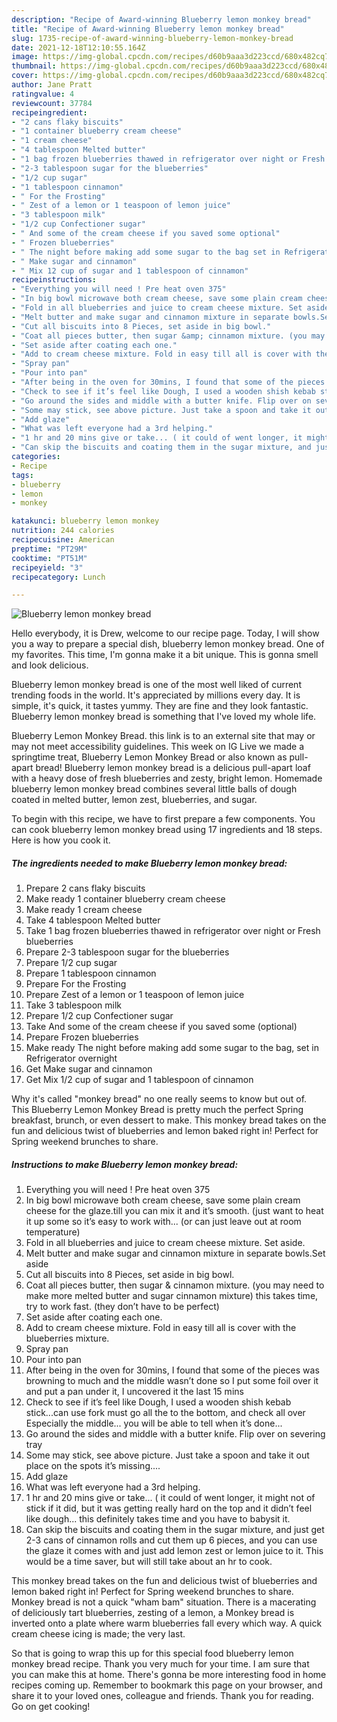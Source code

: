 ```yaml
---
description: "Recipe of Award-winning Blueberry lemon monkey bread"
title: "Recipe of Award-winning Blueberry lemon monkey bread"
slug: 1735-recipe-of-award-winning-blueberry-lemon-monkey-bread
date: 2021-12-18T12:10:55.164Z
image: https://img-global.cpcdn.com/recipes/d60b9aaa3d223ccd/680x482cq70/blueberry-lemon-monkey-bread-recipe-main-photo.jpg
thumbnail: https://img-global.cpcdn.com/recipes/d60b9aaa3d223ccd/680x482cq70/blueberry-lemon-monkey-bread-recipe-main-photo.jpg
cover: https://img-global.cpcdn.com/recipes/d60b9aaa3d223ccd/680x482cq70/blueberry-lemon-monkey-bread-recipe-main-photo.jpg
author: Jane Pratt
ratingvalue: 4
reviewcount: 37784
recipeingredient:
- "2 cans flaky biscuits"
- "1 container blueberry cream cheese"
- "1 cream cheese"
- "4 tablespoon Melted butter"
- "1 bag frozen blueberries thawed in refrigerator over night or Fresh blueberries"
- "2-3 tablespoon sugar for the blueberries"
- "1/2 cup sugar"
- "1 tablespoon cinnamon"
- " For the Frosting"
- " Zest of a lemon or 1 teaspoon of lemon juice"
- "3 tablespoon milk"
- "1/2 cup Confectioner sugar"
- " And some of the cream cheese if you saved some optional"
- " Frozen blueberries"
- " The night before making add some sugar to the bag set in Refrigerator overnight"
- " Make sugar and cinnamon"
- " Mix 12 cup of sugar and 1 tablespoon of cinnamon"
recipeinstructions:
- "Everything you will need ! Pre heat oven 375"
- "In big bowl microwave both cream cheese, save some plain cream cheese for the glaze.till you can mix it and it’s smooth. (just want to heat it up some so it’s easy to work with... (or can just leave out at room temperature)"
- "Fold in all blueberries and juice to cream cheese mixture. Set aside."
- "Melt butter and make sugar and cinnamon mixture in separate bowls.Set aside"
- "Cut all biscuits into 8 Pieces, set aside in big bowl."
- "Coat all pieces butter, then sugar &amp; cinnamon mixture. (you may need to make more melted butter and sugar cinnamon mixture) this takes time, try to work fast. (they don’t have to be perfect)"
- "Set aside after coating each one."
- "Add to cream cheese mixture. Fold in easy till all is cover with the blueberries mixture."
- "Spray pan"
- "Pour into pan"
- "After being in the oven for 30mins, I found that some of the pieces was browning to much and the middle wasn’t done so I put some foil over it and put a pan under it, I uncovered it the last 15 mins"
- "Check to see if it’s feel like Dough, I used a wooden shish kebab stick...can use fork must go all the to the bottom, and check all over Especially the middle... you will be able to tell when it’s done..."
- "Go around the sides and middle with a butter knife. Flip over on severing tray"
- "Some may stick, see above picture. Just take a spoon and take it out place on the spots it’s missing...."
- "Add glaze"
- "What was left everyone had a 3rd helping."
- "1 hr and 20 mins give or take... ( it could of went longer, it might not of stick if it did, but it was getting really hard on the top and it didn’t feel like dough... this definitely takes time and you have to babysit it."
- "Can skip the biscuits and coating them in the sugar mixture, and just get 2-3 cans of cinnamon rolls and cut them up 6 pieces, and you can use the glaze it comes with and just add lemon zest or lemon juice to it. This would be a time saver, but will still take about an hr to cook."
categories:
- Recipe
tags:
- blueberry
- lemon
- monkey

katakunci: blueberry lemon monkey 
nutrition: 244 calories
recipecuisine: American
preptime: "PT29M"
cooktime: "PT51M"
recipeyield: "3"
recipecategory: Lunch

---
```



![Blueberry lemon monkey bread](https://img-global.cpcdn.com/recipes/d60b9aaa3d223ccd/680x482cq70/blueberry-lemon-monkey-bread-recipe-main-photo.jpg)

Hello everybody, it is Drew, welcome to our recipe page. Today, I will show you a way to prepare a special dish, blueberry lemon monkey bread. One of my favorites. This time, I'm gonna make it a bit unique. This is gonna smell and look delicious.

Blueberry lemon monkey bread is one of the most well liked of current trending foods in the world. It's appreciated by millions every day. It is simple, it's quick, it tastes yummy. They are fine and they look fantastic. Blueberry lemon monkey bread is something that I've loved my whole life.

Blueberry Lemon Monkey Bread. this link is to an external site that may or may not meet accessibility guidelines. This week on IG Live we made a springtime treat, Blueberry Lemon Monkey Bread or also known as pull-apart bread! Blueberry lemon monkey bread is a delicious pull-apart loaf with a heavy dose of fresh blueberries and zesty, bright lemon. Homemade blueberry lemon monkey bread combines several little balls of dough coated in melted butter, lemon zest, blueberries, and sugar.


To begin with this recipe, we have to first prepare a few components. You can cook blueberry lemon monkey bread using 17 ingredients and 18 steps. Here is how you cook it.

<!--inarticleads1-->

##### The ingredients needed to make Blueberry lemon monkey bread:

1. Prepare 2 cans flaky biscuits
1. Make ready 1 container blueberry cream cheese
1. Make ready 1 cream cheese
1. Take 4 tablespoon Melted butter
1. Take 1 bag frozen blueberries thawed in refrigerator over night or Fresh blueberries
1. Prepare 2-3 tablespoon sugar for the blueberries
1. Prepare 1/2 cup sugar
1. Prepare 1 tablespoon cinnamon
1. Prepare  For the Frosting
1. Prepare  Zest of a lemon or 1 teaspoon of lemon juice
1. Take 3 tablespoon milk
1. Prepare 1/2 cup Confectioner sugar
1. Take  And some of the cream cheese if you saved some (optional)
1. Prepare  Frozen blueberries
1. Make ready  The night before making add some sugar to the bag, set in Refrigerator overnight
1. Get  Make sugar and cinnamon
1. Get  Mix 1/2 cup of sugar and 1 tablespoon of cinnamon


Why it&#39;s called "monkey bread" no one really seems to know but out of. This Blueberry Lemon Monkey Bread is pretty much the perfect Spring breakfast, brunch, or even dessert to make. This monkey bread takes on the fun and delicious twist of blueberries and lemon baked right in! Perfect for Spring weekend brunches to share. 

<!--inarticleads2-->

##### Instructions to make Blueberry lemon monkey bread:

1. Everything you will need ! Pre heat oven 375
1. In big bowl microwave both cream cheese, save some plain cream cheese for the glaze.till you can mix it and it’s smooth. (just want to heat it up some so it’s easy to work with... (or can just leave out at room temperature)
1. Fold in all blueberries and juice to cream cheese mixture. Set aside.
1. Melt butter and make sugar and cinnamon mixture in separate bowls.Set aside
1. Cut all biscuits into 8 Pieces, set aside in big bowl.
1. Coat all pieces butter, then sugar &amp; cinnamon mixture. (you may need to make more melted butter and sugar cinnamon mixture) this takes time, try to work fast. (they don’t have to be perfect)
1. Set aside after coating each one.
1. Add to cream cheese mixture. Fold in easy till all is cover with the blueberries mixture.
1. Spray pan
1. Pour into pan
1. After being in the oven for 30mins, I found that some of the pieces was browning to much and the middle wasn’t done so I put some foil over it and put a pan under it, I uncovered it the last 15 mins
1. Check to see if it’s feel like Dough, I used a wooden shish kebab stick...can use fork must go all the to the bottom, and check all over Especially the middle... you will be able to tell when it’s done...
1. Go around the sides and middle with a butter knife. Flip over on severing tray
1. Some may stick, see above picture. Just take a spoon and take it out place on the spots it’s missing....
1. Add glaze
1. What was left everyone had a 3rd helping.
1. 1 hr and 20 mins give or take... ( it could of went longer, it might not of stick if it did, but it was getting really hard on the top and it didn’t feel like dough... this definitely takes time and you have to babysit it.
1. Can skip the biscuits and coating them in the sugar mixture, and just get 2-3 cans of cinnamon rolls and cut them up 6 pieces, and you can use the glaze it comes with and just add lemon zest or lemon juice to it. This would be a time saver, but will still take about an hr to cook.


This monkey bread takes on the fun and delicious twist of blueberries and lemon baked right in! Perfect for Spring weekend brunches to share. Monkey bread is not a quick "wham bam" situation. There is a macerating of deliciously tart blueberries, zesting of a lemon, a Monkey bread is inverted onto a plate where warm blueberries fall every which way. A quick cream cheese icing is made; the very last. 

So that is going to wrap this up for this special food blueberry lemon monkey bread recipe. Thank you very much for your time. I am sure that you can make this at home. There's gonna be more interesting food in home recipes coming up. Remember to bookmark this page on your browser, and share it to your loved ones, colleague and friends. Thank you for reading. Go on get cooking!
